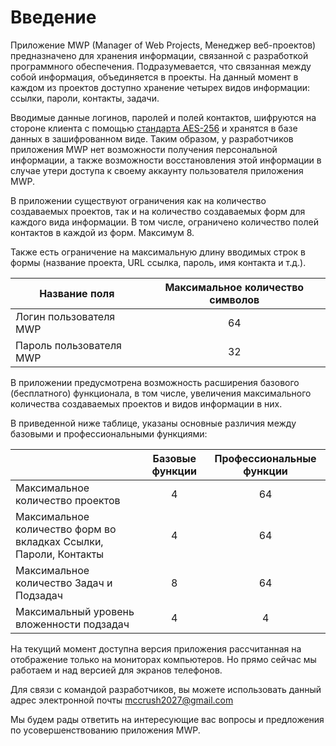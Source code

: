 # Введение

Приложение MWP (Manager of Web Projects, Менеджер веб-проектов) предназначено для хранения информации, связанной с
разработкой программного обеспечения. Подразумевается, что связанная между
собой информация, объединяется в проекты. На данный момент в каждом из
проектов доступно хранение четырех видов информации: ссылки, пароли,
контакты, задачи.
    
Вводимые данные логинов, паролей и полей контактов, шифруются на стороне
клиента с помощью 
[стандарта AES-256](https://en.wikipedia.org/wiki/Advanced_Encryption_Standard) 
и хранятся в базе данных в зашифрованном виде. Таким образом, у разработчиков приложения MWP нет 
возможности получения персональной информации, а также возможности восстановления 
этой информации в случае утери доступа к своему аккаунту пользователя приложения MWP.
    
В приложении существуют ограничения как на количество создаваемых
проектов, так и на количество создаваемых форм для каждого вида
информации. В том числе, ограничено количество полей контактов в каждой из
форм. Максимум 8.
    
Также есть ограничение на максимальную длину вводимых строк в формы
(название проекта, URL ссылка, пароль, имя контакта и т.д.).

|Название поля|Максимальное количество символов|
|-------------|:-------------:|
|Логин пользователя MWP|64|
|Пароль пользователя MWP|32|



В приложении предусмотрена возможность расширения базового (бесплатного)
функционала, в том числе, увеличения максимального количества создаваемых
проектов и видов информации в них.
   
    
В приведенной ниже таблице, указаны основные различия между базовыми и
профессиональными функциями:
   

||Базовые функции|Профессиональные функции|
|--- |:---: |:---: |
|Максимальное количество проектов|4|64|
|Максимальное количество форм во вкладках Ссылки, Пароли, Контакты|4|64|
|Максимальное количество Задач и Подзадач|8|64|
|Максимальный уровень вложенности подзадач|4|4|

    
На текущий момент доступна версия приложения рассчитанная на отображение
только на мониторах компьютеров. Но прямо сейчас мы работаем и над версией
для экранов телефонов.

    
Для связи с командой разработчиков, вы можете использовать данный адрес
электронной почты [mccrush2027@gmail.com](mailto:mccrush2027@gmail.com)
       
Мы будем рады ответить на интересующие вас вопросы и предложения по
усовершенствованию приложения MWP.
   